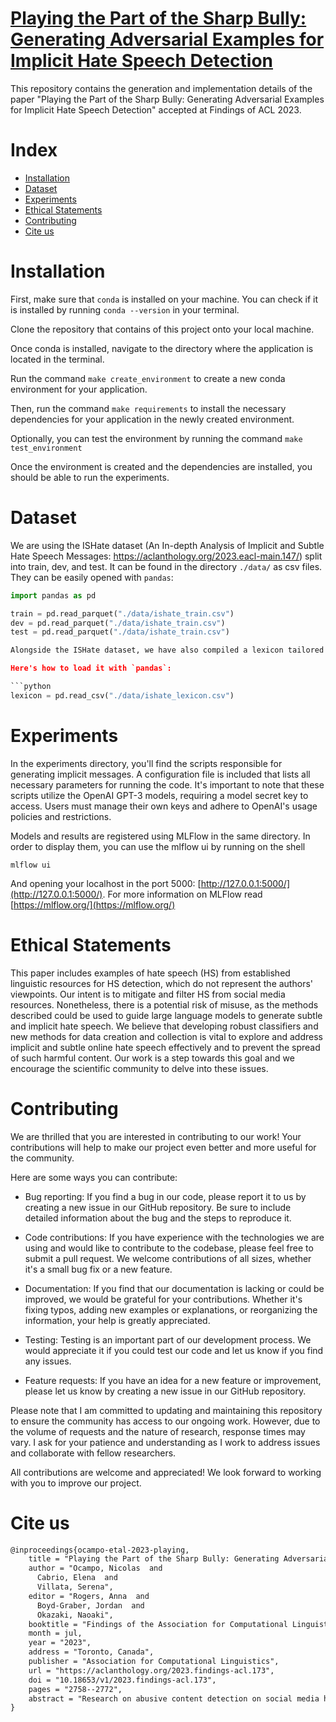 # [Playing the Part of the Sharp Bully: Generating Adversarial Examples for Implicit Hate Speech Detection](https://aclanthology.org/2023.findings-acl.173/)
This repository contains the generation and implementation details of the paper "Playing the Part of the Sharp Bully: Generating Adversarial Examples for
Implicit Hate Speech Detection" accepted at Findings of ACL 2023.

# Index

- [Installation](#installation)
- [Dataset](#dataset)
- [Experiments](#experiments)
- [Ethical Statements](#ethical-statements)
- [Contributing](#contributing)
- [Cite us](#cite-us)

# Installation

First, make sure that `conda` is installed on your machine. You can check if it
is installed by running `conda --version` in your terminal.

Clone the repository that contains of this project onto your local machine.

Once conda is installed, navigate to the directory where the application is
located in the terminal.

Run the command `make create_environment` to create a new conda environment for
your application.

Then, run the command `make requirements` to install the necessary dependencies
for your application in the newly created environment.

Optionally, you can test the environment by running the command `make
test_environment`

Once the environment is created and the dependencies are installed, you should
be able to run the experiments.

# Dataset

We are using the ISHate dataset (An In-depth Analysis of Implicit and Subtle
Hate Speech Messages: https://aclanthology.org/2023.eacl-main.147/) split into
train, dev, and test. It can be found in the directory `./data/` as csv files.
They can be easily opened with `pandas`:

```python
import pandas as pd

train = pd.read_parquet("./data/ishate_train.csv")
dev = pd.read_parquet("./data/ishate_train.csv")
test = pd.read_parquet("./data/ishate_train.csv")

Alongside the ISHate dataset, we have also compiled a lexicon tailored for this dataset named `ishate_lexicon.csv`, which resides in the `./data/` directory. This lexicon can be used to better understand the data and potentially enhance the model's performance.

Here's how to load it with `pandas`:

```python
lexicon = pd.read_csv("./data/ishate_lexicon.csv")

```

# Experiments

In the experiments directory, you'll find the scripts responsible for generating
implicit messages. A configuration file is included that lists all necessary
parameters for running the code. It's important to note that these scripts
utilize the OpenAI GPT-3 models, requiring a model secret key to access. Users
must manage their own keys and adhere to OpenAI's usage policies and
restrictions.

Models and results are registered using MLFlow in the same directory. In order
to display them, you can use the mlflow ui by running on the shell

```shell
mlflow ui
```

And opening your localhost in the port 5000: [http://127.0.0.1:5000/](http://127.0.0.1:5000/). For more information on MLFlow read [https://mlflow.org/](https://mlflow.org/)

# Ethical Statements

This paper includes examples of hate speech (HS) from established linguistic
resources for HS detection, which do not represent the authors' viewpoints. Our
intent is to mitigate and filter HS from social media resources. Nonetheless,
there is a potential risk of misuse, as the methods described could be used to
guide large language models to generate subtle and implicit hate speech. We
believe that developing robust classifiers and new methods for data creation and
collection is vital to explore and address implicit and subtle online hate
speech effectively and to prevent the spread of such harmful content. Our work
is a step towards this goal and we encourage the scientific community to delve
into these issues.

# Contributing

We are thrilled that you are interested in contributing to our work! Your
contributions will help to make our project even better and more useful for the
community.

Here are some ways you can contribute:

- Bug reporting: If you find a bug in our code, please report it to us by
  creating a new issue in our GitHub repository. Be sure to include detailed
  information about the bug and the steps to reproduce it.

- Code contributions: If you have experience with the technologies we are using
  and would like to contribute to the codebase, please feel free to submit a
  pull request. We welcome contributions of all sizes, whether it's a small bug
  fix or a new feature.

- Documentation: If you find that our documentation is lacking or could be
  improved, we would be grateful for your contributions. Whether it's fixing
  typos, adding new examples or explanations, or reorganizing the information,
  your help is greatly appreciated.

- Testing: Testing is an important part of our development process. We would
  appreciate it if you could test our code and let us know if you find any
  issues.

- Feature requests: If you have an idea for a new feature or improvement, please
  let us know by creating a new issue in our GitHub repository.

Please note that I am committed to updating and maintaining this repository to
ensure the community has access to our ongoing work. However, due to the volume
of requests and the nature of research, response times may vary. I ask for your
patience and understanding as I work to address issues and collaborate with
fellow researchers.

All contributions are welcome and appreciated! We look forward to working with
you to improve our project.

# Cite us

```tex
@inproceedings{ocampo-etal-2023-playing,
    title = "Playing the Part of the Sharp Bully: Generating Adversarial Examples for Implicit Hate Speech Detection",
    author = "Ocampo, Nicolas  and
      Cabrio, Elena  and
      Villata, Serena",
    editor = "Rogers, Anna  and
      Boyd-Graber, Jordan  and
      Okazaki, Naoaki",
    booktitle = "Findings of the Association for Computational Linguistics: ACL 2023",
    month = jul,
    year = "2023",
    address = "Toronto, Canada",
    publisher = "Association for Computational Linguistics",
    url = "https://aclanthology.org/2023.findings-acl.173",
    doi = "10.18653/v1/2023.findings-acl.173",
    pages = "2758--2772",
    abstract = "Research on abusive content detection on social media has primarily focused on explicit forms of hate speech (HS), that are often identifiable by recognizing hateful words and expressions. Messages containing linguistically subtle and implicit forms of hate speech still constitute an open challenge for automatic hate speech detection. In this paper, we propose a new framework for generating adversarial implicit HS short-text messages using Auto-regressive Language Models. Moreover, we propose a strategy to group the generated implicit messages in complexity levels (EASY, MEDIUM, and HARD categories) characterizing how challenging these messages are for supervised classifiers. Finally, relying on (Dinan et al., 2019; Vidgen et al., 2021), we propose a {``}build it, break it, fix it{''}, training scheme using HARD messages showing how iteratively retraining on HARD messages substantially leverages SOTA models{'} performances on implicit HS benchmarks.",
}

```
